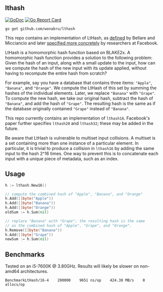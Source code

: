 lthash
------

[![GoDoc](https://godoc.org/lukechampine.com/lthash?status.svg)](https://godoc.org/lukechampine.com/lthash)
[![Go Report Card](http://goreportcard.com/badge/lukechampine.com/lthash)](https://goreportcard.com/report/lukechampine.com/lthash)

```
go get github.com/wonabru/lthash
```

This repo contains an implementation of LtHash, as
[defined](https://cseweb.ucsd.edu/~daniele/papers/IncHash.pdf) by
Bellare and Micciancio and later [specified more concretely](https://eprint.iacr.org/2019/227.pdf) 
by researchers at Facebook.

LtHash is a homomorphic hash function based on BLAKE2x. A homomorphic hash
function provides a solution to the following problem: Given the hash of an
input, along with a small update to the input, how can we compute the hash of
the new input with its update applied, without having to recompute the entire
hash from scratch?

For example, say you have a database that contains three items: `"Apple"`,
`"Banana"`, and `"Orange"`. We compute the LtHash of this set by summing the
hashes of the individual elements. Later, we replace `"Banana"` with `"Grape"`.
To compute the new hash, we take our original hash, subtract the hash of
`"Banana"`, and add the hash of `"Grape"`. The resulting hash is the same as if
the database originally contained `"Grape"` instead of `"Banana"`.

This repo currently contains an implementation of `lthash16`. Facebook's paper
further specifies `lthash20` and `lthash32`; these may be added in the future.

Be aware that LtHash is vulnerable to multiset input collisions. A multiset is a
set containing more than one instance of a particular element. In particular, it
is trivial to produce a collision in `lthash16` by adding the same input to the
hash 2^16 times. One way to prevent this is to concatenate each input with a
unique piece of metadata, such as an index.

## Usage

```go
h := lthash.New16()

// compute the combined hash of "Apple", "Banana", and "Orange"
h.Add([]byte("Apple"))
h.Add([]byte("Banana"))
h.Add([]byte("Orange"))
oldSum := h.Sum(nil)

// replace "Banana" with "Grape"; the resulting hash is the same
// as the combined hash of "Apple", "Grape", and "Orange".
h.Remove([]byte("Banana"))
h.Add([]byte("Grape"))
newSum := h.Sum(nil)
```

## Benchmarks

Tested on an i5-7600K @ 3.80GHz. Results will likely be slower on non-amd64
architectures.

```
BenchmarkLtHash/16-4    200000    9651 ns/op    424.38 MB/s    0 allocs/op
```
